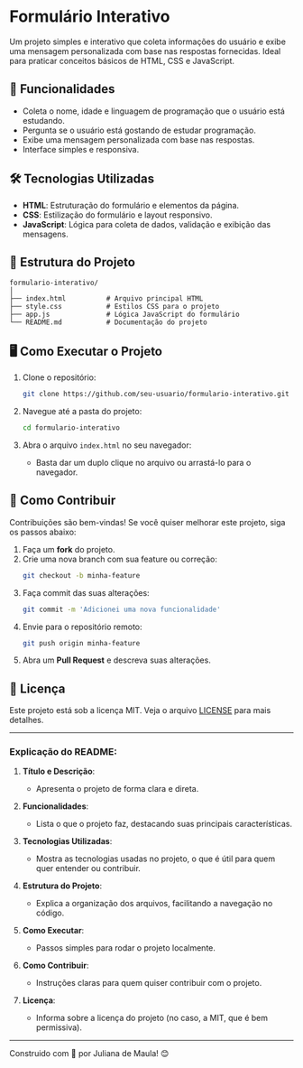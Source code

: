 
# Formulário Interativo

Um projeto simples e interativo que coleta informações do usuário e exibe uma mensagem personalizada com base nas respostas fornecidas. Ideal para praticar conceitos básicos de HTML, CSS e JavaScript.

## 🚀 Funcionalidades

- Coleta o nome, idade e linguagem de programação que o usuário está estudando.
- Pergunta se o usuário está gostando de estudar programação.
- Exibe uma mensagem personalizada com base nas respostas.
- Interface simples e responsiva.

## 🛠️ Tecnologias Utilizadas

- **HTML**: Estruturação do formulário e elementos da página.
- **CSS**: Estilização do formulário e layout responsivo.
- **JavaScript**: Lógica para coleta de dados, validação e exibição das mensagens.

## 📁 Estrutura do Projeto

```
formulario-interativo/
│
├── index.html          # Arquivo principal HTML
├── style.css           # Estilos CSS para o projeto
├── app.js              # Lógica JavaScript do formulário
└── README.md           # Documentação do projeto
```

## 🖥️ Como Executar o Projeto

1. Clone o repositório:
   ```bash
   git clone https://github.com/seu-usuario/formulario-interativo.git
   ```

2. Navegue até a pasta do projeto:
   ```bash
   cd formulario-interativo
   ```

3. Abra o arquivo `index.html` no seu navegador:
   - Basta dar um duplo clique no arquivo ou arrastá-lo para o navegador.

## 🤝 Como Contribuir

Contribuições são bem-vindas! Se você quiser melhorar este projeto, siga os passos abaixo:

1. Faça um **fork** do projeto.
2. Crie uma nova branch com sua feature ou correção:
   ```bash
   git checkout -b minha-feature
   ```
3. Faça commit das suas alterações:
   ```bash
   git commit -m 'Adicionei uma nova funcionalidade'
   ```
4. Envie para o repositório remoto:
   ```bash
   git push origin minha-feature
   ```
5. Abra um **Pull Request** e descreva suas alterações.

## 📝 Licença

Este projeto está sob a licença MIT. Veja o arquivo [LICENSE](https://github.com/julianamaula/-7DaysOfCode---L-gica-JS-2-7/blob/main/LICENSE) para mais detalhes.

---

### Explicação do README:

1. **Título e Descrição**:
   - Apresenta o projeto de forma clara e direta.

2. **Funcionalidades**:
   - Lista o que o projeto faz, destacando suas principais características.

3. **Tecnologias Utilizadas**:
   - Mostra as tecnologias usadas no projeto, o que é útil para quem quer entender ou contribuir.

4. **Estrutura do Projeto**:
   - Explica a organização dos arquivos, facilitando a navegação no código.

5. **Como Executar**:
   - Passos simples para rodar o projeto localmente.

6. **Como Contribuir**:
   - Instruções claras para quem quiser contribuir com o projeto.

7. **Licença**:
   - Informa sobre a licença do projeto (no caso, a MIT, que é bem permissiva).

---

Construido com 💖 por Juliana de Maula! 😊
